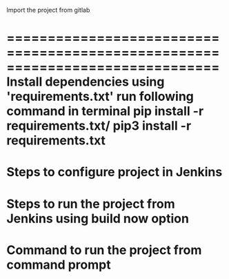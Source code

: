 Import the project from gitlab

==============================================================================
Install dependencies using 'requirements.txt' run following command in terminal
pip install -r requirements.txt/ pip3 install -r requirements.txt
==============================================================================
Steps to configure project in Jenkins
==============================================================================
Steps to run the project from Jenkins using build now option
==============================================================================
Command to run the project from command prompt
==============================================================================
